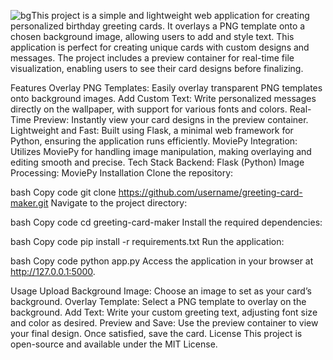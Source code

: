 ![bg](https://github.com/user-attachments/assets/ece03191-0800-4c80-8368-fc9f1a975dd7)This project is a simple and lightweight web application for creating personalized birthday greeting cards. It overlays a PNG template onto a chosen background image, allowing users to add and style text. This application is perfect for creating unique cards with custom designs and messages. The project includes a preview container for real-time file visualization, enabling users to see their card designs before finalizing.

Features
Overlay PNG Templates: Easily overlay transparent PNG templates onto background images.
Add Custom Text: Write personalized messages directly on the wallpaper, with support for various fonts and colors.
Real-Time Preview: Instantly view your card designs in the preview container.
Lightweight and Fast: Built using Flask, a minimal web framework for Python, ensuring the application runs efficiently.
MoviePy Integration: Utilizes MoviePy for handling image manipulation, making overlaying and editing smooth and precise.
Tech Stack
Backend: Flask (Python)
Image Processing: MoviePy
Installation
Clone the repository:

bash
Copy code
git clone https://github.com/username/greeting-card-maker.git
Navigate to the project directory:

bash
Copy code
cd greeting-card-maker
Install the required dependencies:

bash
Copy code
pip install -r requirements.txt
Run the application:

bash
Copy code
python app.py
Access the application in your browser at http://127.0.0.1:5000.

Usage
Upload Background Image: Choose an image to set as your card’s background.
Overlay Template: Select a PNG template to overlay on the background.
Add Text: Write your custom greeting text, adjusting font size and color as desired.
Preview and Save: Use the preview container to view your final design. Once satisfied, save the card.
License
This project is open-source and available under the MIT License.
